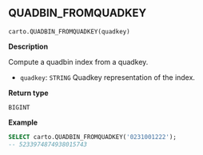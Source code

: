 ## QUADBIN_FROMQUADKEY

```sql:signature
carto.QUADBIN_FROMQUADKEY(quadkey)
```

**Description**

Compute a quadbin index from a quadkey.

* `quadkey`: `STRING` Quadkey representation of the index.

**Return type**

`BIGINT`

**Example**

```sql
SELECT carto.QUADBIN_FROMQUADKEY('0231001222');
-- 5233974874938015743
```
